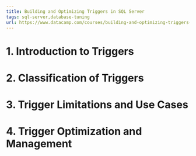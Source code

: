 ```yaml
---
title: Building and Optimizing Triggers in SQL Server
tags: sql-server,database-tuning
url: https://www.datacamp.com/courses/building-and-optimizing-triggers-in-sql-server
---
```


# 1. Introduction to Triggers

# 2. Classification of Triggers

# 3. Trigger Limitations and Use Cases

# 4. Trigger Optimization and Management
